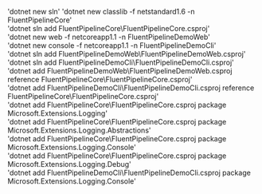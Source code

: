 'dotnet new sln' 
'dotnet new classlib -f netstandard1.6 -n FluentPipelineCore'  
'dotnet sln add FluentPipelineCore\FluentPipelineCore.csproj'  
'dotnet new web -f netcoreapp1.1 -n FluentPipelineDemoWeb'  
'dotnet new console -f netcoreapp1.1 -n FluentPipelineDemoCli'  
'dotnet sln add FluentPipelineDemoWeb\FluentPipelineDemoWeb.csproj'  
'dotnet sln add FluentPipelineDemoCli\FluentPipelineDemoCli.csproj'  
'dotnet add FluentPipelineDemoWeb\FluentPipelineDemoWeb.csproj reference FluentPipelineCore\FluentPipelineCore.csproj'  
'dotnet add FluentPipelineDemoCli\FluentPipelineDemoCli.csproj reference FluentPipelineCore\FluentPipelineCore.csproj'  
'dotnet add FluentPipelineCore\FluentPipelineCore.csproj package Microsoft.Extensions.Logging'  
'dotnet add FluentPipelineCore\FluentPipelineCore.csproj package Microsoft.Extensions.Logging.Abstractions'  
'dotnet add FluentPipelineCore\FluentPipelineCore.csproj package Microsoft.Extensions.Logging.Console'  
'dotnet add FluentPipelineCore\FluentPipelineCore.csproj package Microsoft.Extensions.Logging.Debug'  
'dotnet add FluentPipelineDemoCli\FluentPipelineDemoCli.csproj package Microsoft.Extensions.Logging.Console'  
